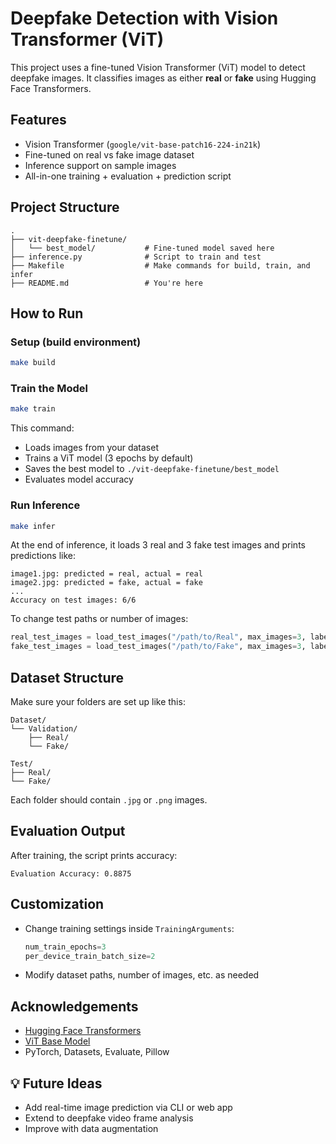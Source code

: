 # Deepfake Detection with Vision Transformer (ViT)

This project uses a fine-tuned Vision Transformer (ViT) model to detect deepfake images. It classifies images as either **real** or **fake** using Hugging Face Transformers.

## Features

- Vision Transformer (`google/vit-base-patch16-224-in21k`)
- Fine-tuned on real vs fake image dataset
- Inference support on sample images
- All-in-one training + evaluation + prediction script

## Project Structure

```
.
├── vit-deepfake-finetune/
│   └── best_model/           # Fine-tuned model saved here
├── inference.py              # Script to train and test
├── Makefile                  # Make commands for build, train, and infer
├── README.md                 # You're here
```

## How to Run

### Setup (build environment)

```bash
make build
```

### Train the Model

```bash
make train
```

This command:
- Loads images from your dataset
- Trains a ViT model (3 epochs by default)
- Saves the best model to `./vit-deepfake-finetune/best_model`
- Evaluates model accuracy

### Run Inference

```bash
make infer
```

At the end of inference, it loads 3 real and 3 fake test images and prints predictions like:

```
image1.jpg: predicted = real, actual = real
image2.jpg: predicted = fake, actual = fake
...
Accuracy on test images: 6/6
```

To change test paths or number of images:

```python
real_test_images = load_test_images("/path/to/Real", max_images=3, label=0)
fake_test_images = load_test_images("/path/to/Fake", max_images=3, label=1)
```

## Dataset Structure

Make sure your folders are set up like this:

```
Dataset/
└── Validation/
    ├── Real/
    └── Fake/

Test/
├── Real/
└── Fake/
```

Each folder should contain `.jpg` or `.png` images.

## Evaluation Output

After training, the script prints accuracy:

```
Evaluation Accuracy: 0.8875
```

## Customization

- Change training settings inside `TrainingArguments`:
  ```python
  num_train_epochs=3
  per_device_train_batch_size=2
  ```

- Modify dataset paths, number of images, etc. as needed

## Acknowledgements

- [Hugging Face Transformers](https://huggingface.co/transformers/)
- [ViT Base Model](https://huggingface.co/google/vit-base-patch16-224-in21k)
- PyTorch, Datasets, Evaluate, Pillow

## 💡 Future Ideas

- Add real-time image prediction via CLI or web app
- Extend to deepfake video frame analysis
- Improve with data augmentation
